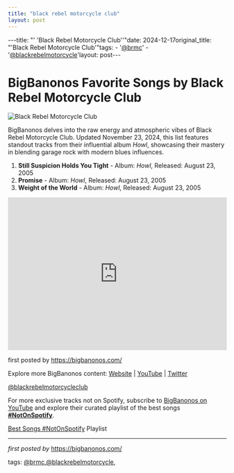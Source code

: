 ```yaml
---
title: "black rebel motorcycle club"
layout: post
---
```

---title: "' 'Black Rebel Motorcycle Club''"date: 2024-12-17original_title: "'Black Rebel Motorcycle Club'"tags:  - '[@brmc](/tags/brmc/)'  - '[@blackrebelmotorcycle](/tags/blackrebelmotorcycle/)'layout: post---<h1>BigBanonos Favorite Songs by Black Rebel Motorcycle Club</h1><img src="https://www.independent.com/wp-content/uploads/2008/09/08/prjBRMC-Primary-Hi-Res.jpg" alt="Black Rebel Motorcycle Club"> <p>BigBanonos delves into the raw energy and atmospheric vibes of Black Rebel Motorcycle Club. Updated November 23, 2024, this list features standout tracks from their influential album <i>Howl</i>, showcasing their mastery in blending garage rock with modern blues influences.</p> <ol> <li><strong>Still Suspicion Holds You Tight</strong> - Album: <i>Howl</i>, Released: August 23, 2005</li> <li><strong>Promise</strong> - Album: <i>Howl</i>, Released: August 23, 2005</li> <li><strong>Weight of the World</strong> - Album: <i>Howl</i>, Released: August 23, 2005</li></ol> <div> <iframe src="https://open.spotify.com/embed/playlist/1MasmPwGVDVe9HPKRWVH3w?utm_source=generator" width="100%" height="352" frameborder="0" allowfullscreen="" allow="autoplay; clipboard-write; encrypted-media; fullscreen; picture-in-picture" loading="lazy"></iframe></div> <p>first posted by <a href="https://bigbanonos.com/" rel="noopener" target="_blank">https://bigbanonos.com/</a></p> <div> <p>Explore more BigBanonos content: <a href="https://bigbanonos.com/">Website</a> | <a href="https://www.youtube.com/[@BigBanonos](/tags/BigBanonos/)">YouTube</a> | <a href="https://x.com/bigbanonos">Twitter</a></p></div> <!-- Tags --><p>[@blackrebelmotorcycleclub](/tags/blackrebelmotorcycleclub/)</p><!--Subscribe and Playlist Links--><div>    <p>For more exclusive tracks not on Spotify, subscribe to <a href="https://www.youtube.com/[@BigBanonos](/tags/BigBanonos/)" target="_blank">BigBanonos on YouTube</a> and explore their curated playlist of the best songs <strong>[#NotOnSpotify](/tags/NotOnSpotify/)</strong>.</p>    <p><a href="https://www.youtube.com/playlist?list=PLtuNtuTatqI0kFahUCbtbfenC_ET5O_tr" target="_blank">Best Songs [#NotOnSpotify](/tags/NotOnSpotify/) Playlist<br /></a></p></div><hr /><p><em>first posted by</em> <a href="https://bigbanonos.com/" rel="noopener" target="_new">https://bigbanonos.com/</a></p><p>tags: [@brmc](/tags/brmc/),[@blackrebelmotorcycle](/tags/blackrebelmotorcycle/),</p>